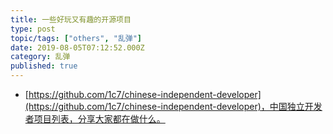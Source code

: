 ```yaml
---
title: 一些好玩又有趣的开源项目
type: post
topic/tags: ["others", "乱弹"]
date: 2019-08-05T07:12:52.000Z
category: 乱弹
published: true
---
```


- [https://github.com/1c7/chinese-independent-developer](https://github.com/1c7/chinese-independent-developer)，中国独立开发者项目列表，分享大家都在做什么。


